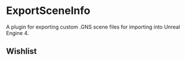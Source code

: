 # ExportSceneInfo 

A plugin for exporting custom .GNS scene files for importing into Unreal Engine 4.

## Wishlist 
